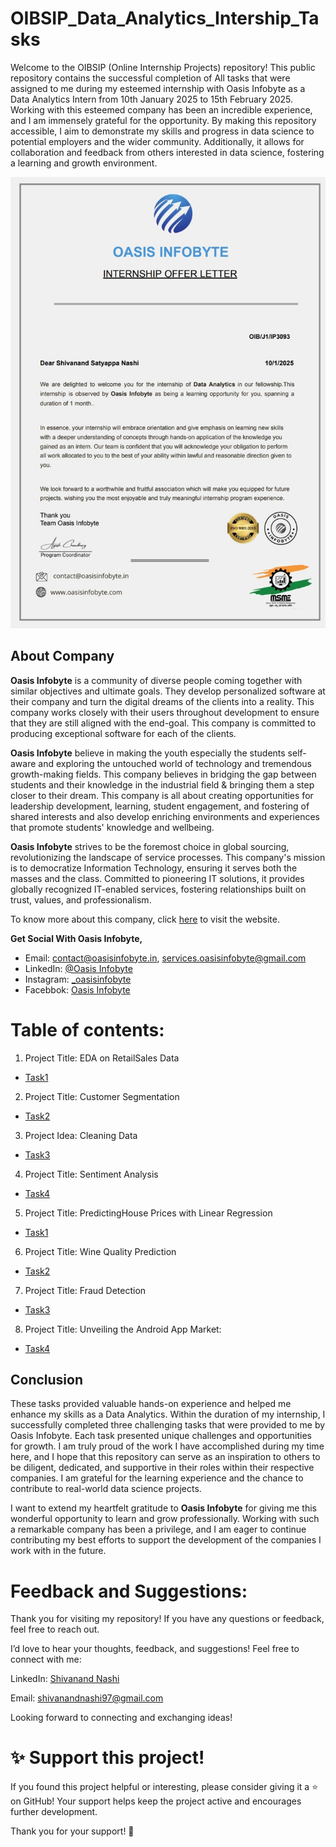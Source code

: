 # OIBSIP_Data_Analytics_Intership_Tasks
Welcome to the OIBSIP (Online Internship Projects) repository! This public repository contains the successful completion of All tasks that were assigned to me during my esteemed internship with Oasis Infobyte as a Data Analytics Intern from 10th  January 2025 to 15th February 2025. Working with this esteemed company has been an incredible experience, and I am immensely grateful for the opportunity. By making this repository accessible, I aim to demonstrate my skills and progress in data science to potential employers and the wider community. Additionally, it allows for collaboration and feedback from others interested in data science, fostering a learning and growth environment.

<img src ="https://github.com/Gtshivanand/OIBSHIP_Data_Analytics_Intership_Tasks/blob/main/Data%20Analytics%20Offer%20letter.jpg"/>

## About Company

**Oasis Infobyte** is a community of diverse people coming together with similar objectives and ultimate goals. They develop personalized software at their company and turn the digital dreams of the clients into a reality. This company works closely with their users throughout development to ensure that they are still aligned with the end-goal. This company is committed to producing exceptional software for each of the clients.

**Oasis Infobyte** believe in making the youth especially the students self-aware and exploring the untouched world of technology and tremendous growth-making fields. This company believes in bridging the gap between students and their knowledge in the industrial field & bringing them a step closer to their dream. This company is all about creating opportunities for leadership development, learning, student engagement, and fostering of shared interests and also develop enriching environments and experiences that promote students' knowledge and wellbeing.

**Oasis Infobyte** strives to be the foremost choice in global sourcing, revolutionizing the landscape of service processes. This company's mission is to democratize Information Technology, ensuring it serves both the masses and the class. Committed to pioneering IT solutions, it provides globally recognized IT-enabled services, fostering relationships built on trust, values, and professionalism.

To know more about this company, click [here](https://oasisinfobyte.com/) to visit the website. 

**Get Social With Oasis Infobyte,** 
- Email: [contact@oasisinfobyte.in](mailto:contact@oasisinfobyte.in), [services.oasisinfobyte@gmail.com](mailto:services.oasisinfobyte@gmail.com)
- LinkedIn: [@Oasis Infobyte](https://www.linkedin.com/company/oasis-infobyte/mycompany/)
- Instagram: [_oasisinfobyte](https://www.instagram.com/oasisinfobyte/)
- Facebbok: [Oasis Infobyte](https://www.facebook.com/people/Oasis-Infobyte/100077689264614/?ref=page_internal)

# Table of contents:


1) Project Title: EDA on RetailSales Data

- [Task1](https://github.com/Gtshivanand/OIBSHIP_Data_Analytics_Intership_Tasks/tree/main/Level%201%20-Projects/EDA)

2) Project Title: Customer Segmentation

- [Task2](https://github.com/Gtshivanand/OIBSHIP_Data_Analytics_Intership_Tasks/tree/main/Level%201%20-Projects/Customer%20Segmentation%20Analysis)

3) Project Idea: Cleaning Data

- [Task3](https://github.com/Gtshivanand/OIBSHIP_Data_Analytics_Intership_Tasks/tree/main/Level%201%20-Projects/Cleaning%20Data)
  
4) Project Title: Sentiment Analysis

- [Task4](https://github.com/Gtshivanand/OIBSHIP_Data_Analytics_Intership_Tasks/tree/main/Level%201%20-Projects/Sentiment%20Analysis)

5) Project Title: PredictingHouse Prices with Linear Regression

- [Task1](https://github.com/Gtshivanand/OIBSHIP_Data_Analytics_Intership_Tasks/tree/main/Level%202-%20Projects/Predicting%20House%20Prices%20with%20Linear%20Regression)

6) Project Title: Wine Quality Prediction

- [Task2](https://github.com/Gtshivanand/OIBSHIP_Data_Analytics_Intership_Tasks/tree/main/Level%202-%20Projects/Wine%20Quality%20Prediction)

7) Project Title: Fraud Detection

- [Task3](https://github.com/Gtshivanand/OIBSHIP_Data_Analytics_Intership_Tasks/tree/main/Level%202-%20Projects/Credit%20Card%20Fraud%20Detection)

8) Project Title: Unveiling the Android App Market: 

- [Task4](https://github.com/Gtshivanand/OIBSHIP_Data_Analytics_Intership_Tasks/tree/main/Level%202-%20Projects/Unveiling%20The%20Andorid%20App%20Market)


## Conclusion

These tasks provided valuable hands-on experience and helped me enhance my skills as a Data Analytics. Within the duration of my internship, I successfully completed three challenging tasks that were provided to me by Oasis Infobyte. Each task presented unique challenges and opportunities for growth. I am truly proud of the work I have accomplished during my time here, and I hope that this repository can serve as an inspiration to others to be diligent, dedicated, and supportive in their roles within their respective companies. I am grateful for the learning experience and the chance to contribute to real-world data science projects. 

I want to extend my heartfelt gratitude to **Oasis Infobyte** for giving me this wonderful opportunity to learn and grow professionally. Working with such a remarkable company has been a privilege, and I am eager to continue contributing my best efforts to support the development of the companies I work with in the future. 

 
# Feedback and Suggestions:

Thank you for visiting my repository! If you have any questions or feedback, feel free to reach out.

I’d love to hear your thoughts, feedback, and suggestions! Feel free to connect with me:

 LinkedIn: [Shivanand Nashi](https://www.linkedin.com/in/shivanand-s-nashi-79579821a)
 
 Email: shivanandnashi97@gmail.com


Looking forward to connecting and exchanging ideas!

# ✨ Support this project!
If you found this project helpful or interesting, please consider giving it a ⭐ on GitHub!
Your support helps keep the project active and encourages further development.

Thank you for your support! 💖


